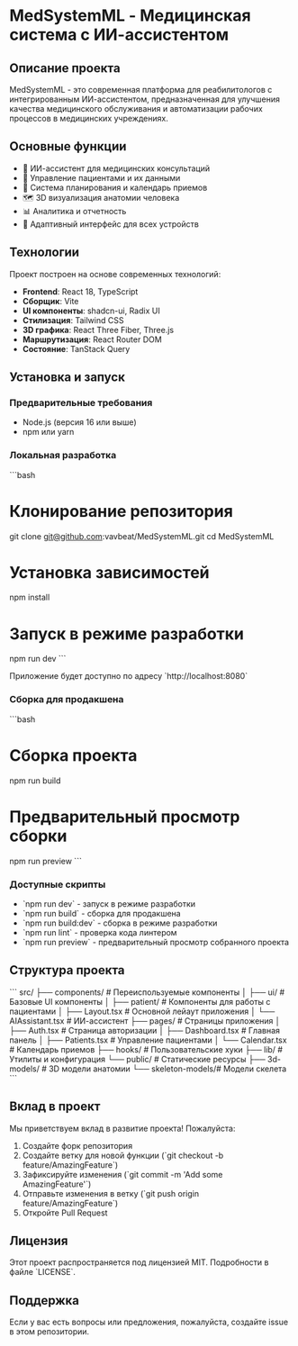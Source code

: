 # MedSystemML - Медицинская система с ИИ-ассистентом

## Описание проекта

MedSystemML - это современная платформа для реабилитологов с интегрированным ИИ-ассистентом, предназначенная для улучшения качества медицинского обслуживания и автоматизации рабочих процессов в медицинских учреждениях.

## Основные функции

- 🤖 ИИ-ассистент для медицинских консультаций
- 👥 Управление пациентами и их данными
- 📅 Система планирования и календарь приемов
- 🗺️ 3D визуализация анатомии человека
- 📊 Аналитика и отчетность
- 📱 Адаптивный интерфейс для всех устройств

## Технологии

Проект построен на основе современных технологий:

- **Frontend**: React 18, TypeScript
- **Сборщик**: Vite
- **UI компоненты**: shadcn-ui, Radix UI
- **Стилизация**: Tailwind CSS
- **3D графика**: React Three Fiber, Three.js
- **Маршрутизация**: React Router DOM
- **Состояние**: TanStack Query

## Установка и запуск

### Предварительные требования

- Node.js (версия 16 или выше)
- npm или yarn

### Локальная разработка

\`\`\`bash
# Клонирование репозитория
git clone git@github.com:vavbeat/MedSystemML.git
cd MedSystemML

# Установка зависимостей
npm install

# Запуск в режиме разработки
npm run dev
\`\`\`

Приложение будет доступно по адресу \`http://localhost:8080\`

### Сборка для продакшена

\`\`\`bash
# Сборка проекта
npm run build

# Предварительный просмотр сборки
npm run preview
\`\`\`

### Доступные скрипты

- \`npm run dev\` - запуск в режиме разработки
- \`npm run build\` - сборка для продакшена
- \`npm run build:dev\` - сборка в режиме разработки
- \`npm run lint\` - проверка кода линтером
- \`npm run preview\` - предварительный просмотр собранного проекта

## Структура проекта

\`\`\`
src/
├── components/          # Переиспользуемые компоненты
│   ├── ui/             # Базовые UI компоненты
│   ├── patient/        # Компоненты для работы с пациентами
│   ├── Layout.tsx      # Основной лейаут приложения
│   └── AIAssistant.tsx # ИИ-ассистент
├── pages/              # Страницы приложения
│   ├── Auth.tsx        # Страница авторизации
│   ├── Dashboard.tsx   # Главная панель
│   ├── Patients.tsx    # Управление пациентами
│   └── Calendar.tsx    # Календарь приемов
├── hooks/              # Пользовательские хуки
├── lib/                # Утилиты и конфигурация
└── public/             # Статические ресурсы
    ├── 3d-models/      # 3D модели анатомии
    └── skeleton-models/# Модели скелета
\`\`\`

## Вклад в проект

Мы приветствуем вклад в развитие проекта! Пожалуйста:

1. Создайте форк репозитория
2. Создайте ветку для новой функции (\`git checkout -b feature/AmazingFeature\`)
3. Зафиксируйте изменения (\`git commit -m 'Add some AmazingFeature'\`)
4. Отправьте изменения в ветку (\`git push origin feature/AmazingFeature\`)
5. Откройте Pull Request

## Лицензия

Этот проект распространяется под лицензией MIT. Подробности в файле \`LICENSE\`.

## Поддержка

Если у вас есть вопросы или предложения, пожалуйста, создайте issue в этом репозитории.
